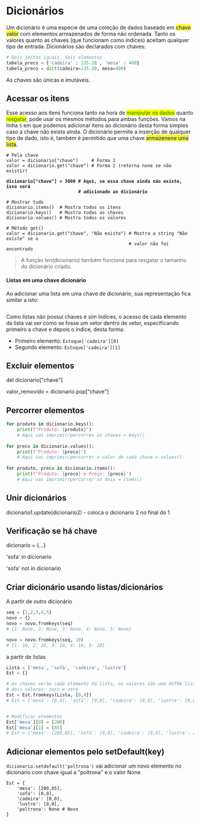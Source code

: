 # Dicionários

Um dicionário é uma espécie de uma coleção de dados baseado em <mark style="color:blue;">chave valor</mark> com elementos armazenados de forma não ordenada. Tanto os valores quanto as chaves (que funcionam como índices) aceitam qualquer tipo de entrada. Dicionários são declarados com chaves:

```python
# Dois jeitos iguais, dois elementos
tabela_preco = {'cadeira' : 235.20 , 'mesa' : 400}
tabela_preco = dict(cadeira=235.20, mesa=400)
```

As chaves são únicas e imutáveis.

## Acessar os itens

Esse acesso aos itens funciona tanto na hora de <mark style="color:green;">manipular os dados</mark> quanto <mark style="color:green;">resgatar</mark>, pode usar os mesmos métodos para ambas funções. Vamos na linha `5` em que podemos adicionar itens ao dicionário desta forma simples caso a chave não exista ainda. O dicionário permite a inserção de qualquer tipo de dado, isto é, também é permitido que uma chave <mark style="color:blue;">armazenene uma lista</mark>.

<pre class="language-python"><code class="lang-python"># Pela chave
valor = dicionario["chave"]     # Forma 1
valor = dicionario.get("chave") # Forma 2 (retorna none se não existir)

<strong>dicionario["chave"] = 3000 # Aqui, se essa chave ainda não existe, isso será
</strong><strong>                           # adicionado ao dicionário
</strong>
# Mostrar tudo
dicionario.items()  # Mostra todos os itens
dicionario.keys()   # Mostra todas as chaves
dicionario.values() # Mostra todos os valores

# Método get()
valor = dicionario.get("chave", "Não existe") # Mostra a string "Não existe" se o
                                              # valor não foi encontrado
</code></pre>

> A função len(dicionario) também funciona para resgatar o tamanho do dicionário criado.

#### Listas em uma chave dicionário

Ao adicionar uma lista em uma chave de dicionário, sua representação fica similar a isto:

<figure><img src="../../../.gitbook/assets/lista dentro de dicionários em python.png" alt=""><figcaption></figcaption></figure>

Como listas não possui chaves e sim índices, o acesso de cada elemento da lista vai ser como se fosse um vetor dentro de vetor, especificando primeiro a chave e depois o índice, desta forma:

* Primeiro elemento: `Estoque['cadeira'][0]`
* Segundo elemento: `Estoque['cadeira'][1]`

## Excluir elementos

del dicionario\["chave"]

valor\_removido = dicionario.pop\["chave"]



## Percorrer elementos

```python
for produto in dicionario.keys():
    print(f"Produto: {produto}")
    # Aqui vai imprimir/percorres as chaves = keys()
    
for preco in dicionario.values():
    print(f"Produto: {preco}")
    # Aqui vai imprimir/percorrer o valor de cada chave = values()
    
for produto, preco in dicionario.items():
    print(f"Produto: {preco} e Preço: {preco}")
    # Aqui vai imprimir/percorrer os dois = items()
```

## Unir dicionários

dicionario1.update(dicionario2) - coloca o dicionario 2 no final do 1

## Verificação se há chave

dicionario = {...}

'sofa' in dicionario

'sofa' not in dicionario

## Criar dicionário usando listas/dicionários

A partir de outro dicionário

```python
seq = {1,2,3,4,5}
novo = {}
novo = novo.fromkeys(seq)
# {1: None, 2: None, 3: None, 4: None, 5: None}

novo = novo.fromkeys(seq, 10)
# {1: 10, 2: 10, 3: 10, 4: 10, 5: 10}
```

a partir de listas

```python
Lista = ['mesa', 'sofá', 'cadeira', 'lustre']
Est = {}

# As chaves serão cada elemento da lista, os valores são uma OUTRA lista que contém
# dois valores: zero e zero
Est = Est.fromkeys(Lista, [0,0])
# Est = {'mesa': [0,0], 'sofá': [0,0], 'cadeira': [0,0], 'lustre': [0,0]}


# Modificar elementos
Est['mesa'][0] = [200]
Est['mesa'][1] = [85]
# Est = {'mesa': [200,85], 'sofá': [0,0], 'cadeira': [0,0], 'lustre': [0,0]}
```

## Adicionar elementos pelo setDefault(key)

`dicionario.setdefault('poltrona')` vai adicionar um novo elemento no dicionário com chave igual a "poltrona" e o valor None.

```
Est = {
    'mesa': [200,85],
    'sofá': [0,0],
    'cadeira': [0,0],
    'lustre': [0,0],
    'poltrona': None # Novo
}
```
